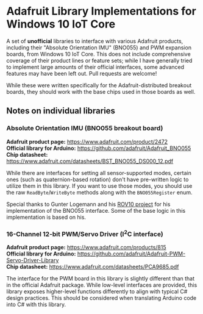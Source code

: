# Adafruit Library Implementations for Windows 10 IoT Core

A set of **unofficial** libraries to interface with various Adafruit products, including their "Absolute
Orientation IMU" (BNO055) and PWM expansion boards, from Windows 10 IoT Core. This does not include
comprehensive coverage of their product lines or feature sets; while I have generally tried to implement
large amounts of their official interfaces, some advanced features may have been left out. Pull requests are
welcome!

While these were written specifically for the Adafruit-distributed breakout boards, they should work with the
base chips used in those boards as well.

## Notes on individual libraries

### Absolute Orientation IMU (BNO055 breakout board)

**Adafruit product page:** <https://www.adafruit.com/product/2472> <br/>
**Official library for Arduino:** <https://github.com/adafruit/Adafruit_BNO055> <br/>
**Chip datasheet:** <https://www.adafruit.com/datasheets/BST_BNO055_DS000_12.pdf> <br/>

While there are interfaces for setting all sensor-supported modes, certain ones (such as quaternion-based
rotation) don't have pre-written logic to utilize them in this library. If you want to use those modes, you
should use the raw `ReadByte`/`WriteByte` methods along with the `BNO055Register` enum.

Special thanks to Gunter Logemann and his [ROV10 project](https://github.com/glogemann/ROV10) for his
implementation of the BNO055 interface. Some of the base logic in this implementation is based on his.

### 16-Channel 12-bit PWM/Servo Driver (I<sup>2</sup>C interface)

**Adafruit product page:** <https://www.adafruit.com/products/815> <br/>
**Official library for Arduino:** <https://github.com/adafruit/Adafruit-PWM-Servo-Driver-Library> <br/>
**Chip datasheet:** <https://www.adafruit.com/datasheets/PCA9685.pdf> <br/>

The interface for the PWM board in this library is slightly different than that in the official Adafruit
package. While low-level interfaces are provided, this library exposes higher-level functions differently to
align with typical C# design practices. This should be considered when translating Arduino code into C# with
this library.
